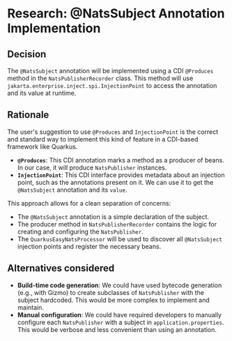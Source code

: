 # Research: @NatsSubject Annotation Implementation

## Decision

The `@NatsSubject` annotation will be implemented using a CDI `@Produces` method in the `NatsPublisherRecorder` class. This method will use `jakarta.enterprise.inject.spi.InjectionPoint` to access the annotation and its value at runtime.

## Rationale

The user's suggestion to use `@Produces` and `InjectionPoint` is the correct and standard way to implement this kind of feature in a CDI-based framework like Quarkus.

- **`@Produces`**: This CDI annotation marks a method as a producer of beans. In our case, it will produce `NatsPublisher` instances.
- **`InjectionPoint`**: This CDI interface provides metadata about an injection point, such as the annotations present on it. We can use it to get the `@NatsSubject` annotation and its `value`.

This approach allows for a clean separation of concerns:
- The `@NatsSubject` annotation is a simple declaration of the subject.
- The producer method in `NatsPublisherRecorder` contains the logic for creating and configuring the `NatsPublisher`.
- The `QuarkusEasyNatsProcessor` will be used to discover all `@NatsSubject` injection points and register the necessary beans.

## Alternatives considered

- **Build-time code generation**: We could have used bytecode generation (e.g., with Gizmo) to create subclasses of `NatsPublisher` with the subject hardcoded. This would be more complex to implement and maintain.
- **Manual configuration**: We could have required developers to manually configure each `NatsPublisher` with a subject in `application.properties`. This would be verbose and less convenient than using an annotation.